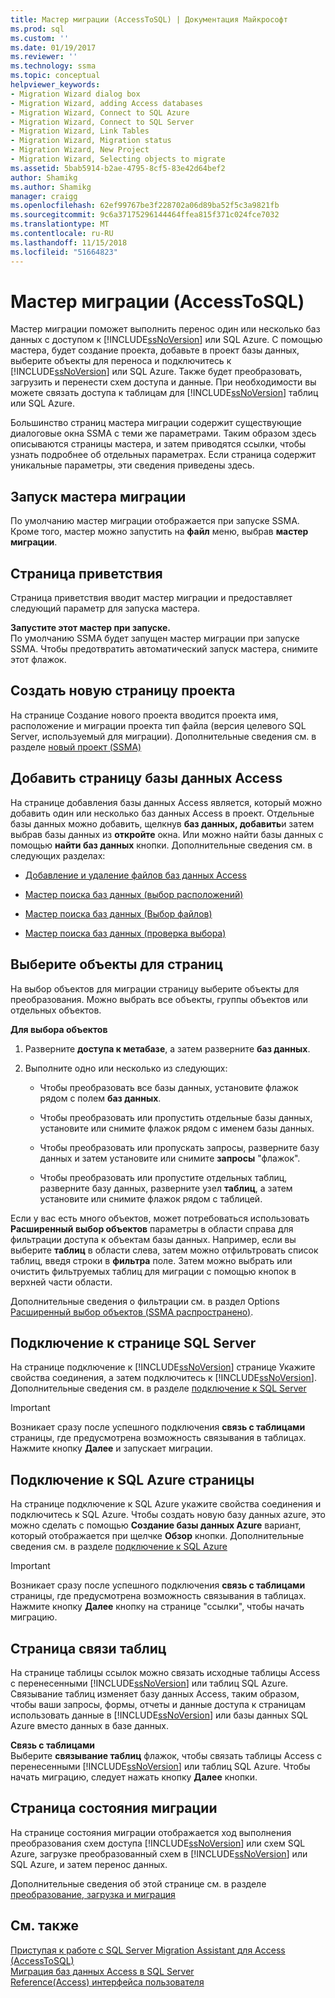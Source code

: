 ```yaml
---
title: Мастер миграции (AccessToSQL) | Документация Майкрософт
ms.prod: sql
ms.custom: ''
ms.date: 01/19/2017
ms.reviewer: ''
ms.technology: ssma
ms.topic: conceptual
helpviewer_keywords:
- Migration Wizard dialog box
- Migration Wizard, adding Access databases
- Migration Wizard, Connect to SQL Azure
- Migration Wizard, Connect to SQL Server
- Migration Wizard, Link Tables
- Migration Wizard, Migration status
- Migration Wizard, New Project
- Migration Wizard, Selecting objects to migrate
ms.assetid: 5bab5914-b2ae-4795-8cf5-83e42d64bef2
author: Shamikg
ms.author: Shamikg
manager: craigg
ms.openlocfilehash: 62ef99767be3f228702a06d89ba52f5c3a9821fb
ms.sourcegitcommit: 9c6a37175296144464ffea815f371c024fce7032
ms.translationtype: MT
ms.contentlocale: ru-RU
ms.lasthandoff: 11/15/2018
ms.locfileid: "51664823"
---
```

# <a name="migration-wizard-accesstosql"></a>Мастер миграции (AccessToSQL)
Мастер миграции поможет выполнить перенос один или несколько баз данных с доступом к [!INCLUDE[ssNoVersion](../../includes/ssnoversion-md.md)] или SQL Azure. С помощью мастера, будет создание проекта, добавьте в проект базы данных, выберите объекты для переноса и подключитесь к [!INCLUDE[ssNoVersion](../../includes/ssnoversion-md.md)] или SQL Azure. Также будет преобразовать, загрузить и перенести схем доступа и данные. При необходимости вы можете связать доступа к таблицам для [!INCLUDE[ssNoVersion](../../includes/ssnoversion-md.md)] таблиц или SQL Azure.  
  
Большинство страниц мастера миграции содержит существующие диалоговые окна SSMA с теми же параметрами. Таким образом здесь описываются страницы мастера, и затем приводятся ссылки, чтобы узнать подробнее об отдельных параметрах. Если страница содержит уникальные параметры, эти сведения приведены здесь.  
  
## <a name="starting-the-migration-wizard"></a>Запуск мастера миграции  
По умолчанию мастер миграции отображается при запуске SSMA. Кроме того, мастер можно запустить на **файл** меню, выбрав **мастер миграции**.  
  
## <a name="welcome-page"></a>Страница приветствия  
Страница приветствия вводит мастер миграции и предоставляет следующий параметр для запуска мастера.  
  
**Запустите этот мастер при запуске.**  
По умолчанию SSMA будет запущен мастер миграции при запуске SSMA. Чтобы предотвратить автоматический запуск мастера, снимите этот флажок.  
  
## <a name="create-new-project-page"></a>Создать новую страницу проекта  
На странице Создание нового проекта вводится проекта имя, расположение и миграции проекта тип файла (версия целевого SQL Server, используемый для миграции). Дополнительные сведения см. в разделе [новый проект (SSMA)](https://msdn.microsoft.com/ca294f6d-eeb5-42ca-9306-156281a3f0f3)  
  
## <a name="add-access-databases-page"></a>Добавить страницу базы данных Access  
На странице добавления базы данных Access является, который можно добавить один или несколько баз данных Access в проект. Отдельные базы данных можно добавить, щелкнув **баз данных, добавить**и затем выбрав базы данных из **откройте** окна. Или можно найти базы данных с помощью **найти баз данных** кнопки. Дополнительные сведения см. в следующих разделах:  
  
-   [Добавление и удаление файлов баз данных Access](adding-and-removing-access-database-files-accesstosql.md)  
  
-   [Мастер поиска баз данных (выбор расположений)](https://msdn.microsoft.com/00b2d32a-998b-47a7-b25c-589b5bd6777a)  
  
-   [Мастер поиска баз данных (Выбор файлов)](https://msdn.microsoft.com/2f574a34-4bab-40a4-89a8-ad4907ffc3fd)  
  
-   [Мастер поиска баз данных (проверка выбора)](https://msdn.microsoft.com/62e20e03-50cc-4ac8-8072-524d194d2ec3)  
  
## <a name="select-objects-to-migrate-page"></a>Выберите объекты для страниц  
На выбор объектов для миграции страницу выберите объекты для преобразования. Можно выбрать все объекты, группы объектов или отдельных объектов.  
  
**Для выбора объектов**  
  
1.  Разверните **доступа к метабазе**, а затем разверните **баз данных**.  
  
2.  Выполните одно или несколько из следующих:  
  
    -   Чтобы преобразовать все базы данных, установите флажок рядом с полем **баз данных**.  
  
    -   Чтобы преобразовать или пропустить отдельные базы данных, установите или снимите флажок рядом с именем базы данных.  
  
    -   Чтобы преобразовать или пропускать запросы, разверните базу данных и затем установите или снимите **запросы** "флажок".  
  
    -   Чтобы преобразовать или пропустите отдельных таблиц, разверните базу данных, разверните узел **таблиц**, а затем установите или снимите флажок рядом с таблицей.  
  
Если у вас есть много объектов, может потребоваться использовать **Расширенный выбор объектов** параметры в области справа для фильтрации доступа к объектам базы данных. Например, если вы выберите **таблиц** в области слева, затем можно отфильтровать список таблиц, введя строки в **фильтра** поле. Затем можно выбрать или очистить фильтруемых таблиц для миграции с помощью кнопок в верхней части области.  
  
Дополнительные сведения о фильтрации см. в раздел Options [Расширенный выбор объектов (SSMA распространено)](https://msdn.microsoft.com/f53b0c79-5473-410a-a0dc-d8f544f7a63c).  
  
## <a name="connect-to-sql-server-page"></a>Подключение к странице SQL Server  
На странице подключение к [!INCLUDE[ssNoVersion](../../includes/ssnoversion-md.md)] странице Укажите свойства соединения, а затем подключитесь к [!INCLUDE[ssNoVersion](../../includes/ssnoversion-md.md)]. Дополнительные сведения см. в разделе [подключение к SQL Server](https://msdn.microsoft.com/00e0432e-ec26-4ab4-af64-c9ca760e3541)  
  
> [!IMPORTANT]  
> Возникает сразу после успешного подключения **связь с таблицами** страницы, где предусмотрена возможность связывания в таблицах. Нажмите кнопку **Далее** и запускает миграции.  
  
## <a name="connect-to-sql-azure-page"></a>Подключение к SQL Azure страницы  
На странице подключение к SQL Azure укажите свойства соединения и подключитесь к SQL Azure. Чтобы создать новую базу данных azure, это можно сделать с помощью **Создание базы данных Azure** вариант, который отображается при щелчке **Обзор** кнопки. Дополнительные сведения см. в разделе [подключение к SQL Azure](connect-to-azure-sql-db-accesstosql.md)  
  
> [!IMPORTANT]  
> Возникает сразу после успешного подключения **связь с таблицами** страницы, где предусмотрена возможность связывания в таблицах. Нажмите кнопку **Далее** кнопку на странице "ссылки", чтобы начать миграцию.  
  
## <a name="link-tables-page"></a>Страница связи таблиц  
На странице таблицы ссылок можно связать исходные таблицы Access с перенесенными [!INCLUDE[ssNoVersion](../../includes/ssnoversion-md.md)] или таблиц SQL Azure. Связывание таблиц изменяет базу данных Access, таким образом, чтобы ваши запросы, формы, отчеты и данные доступа к страницам использовать данные в [!INCLUDE[ssNoVersion](../../includes/ssnoversion-md.md)] или базы данных SQL Azure вместо данных в базе данных.  
  
**Связь с таблицами**  
Выберите **связывание таблиц** флажок, чтобы связать таблицы Access с перенесенными [!INCLUDE[ssNoVersion](../../includes/ssnoversion-md.md)] или таблиц SQL Azure. Чтобы начать миграцию, следует нажать кнопку **Далее** кнопки.  
  
## <a name="migration-status-page"></a>Страница состояния миграции  
На странице состояния миграции отображается ход выполнения преобразования схем доступа [!INCLUDE[ssNoVersion](../../includes/ssnoversion-md.md)] или схем SQL Azure, загрузке преобразованный схем в [!INCLUDE[ssNoVersion](../../includes/ssnoversion-md.md)] или SQL Azure, и затем перенос данных.  
  
Дополнительные сведения об этой странице см. в разделе [преобразование, загрузка и миграция](https://msdn.microsoft.com/4ec83e96-88a5-4b7b-8d5a-f3429d9a936b)  
  
## <a name="see-also"></a>См. также  
[Приступая к работе с SQL Server Migration Assistant для Access &#40;AccessToSQL&#41;](../../ssma/access/getting-started-with-sql-server-migration-assistant-for-access-accesstosql.md)  
[Миграция баз данных Access в SQL Server](migrating-access-databases-to-sql-server-azure-sql-db-accesstosql.md)  
[Reference(Access) интерфейса пользователя](https://msdn.microsoft.com/af24c303-4a41-449b-9c86-d6558a97e839)  
  

